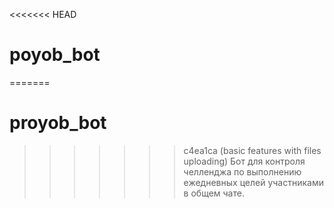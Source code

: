 <<<<<<< HEAD
# poyob_bot
=======
# proyob_bot
>>>>>>> c4ea1ca (basic features with files uploading)
Бот для контроля челленджа по выполнению ежедневных целей участниками в общем чате.
